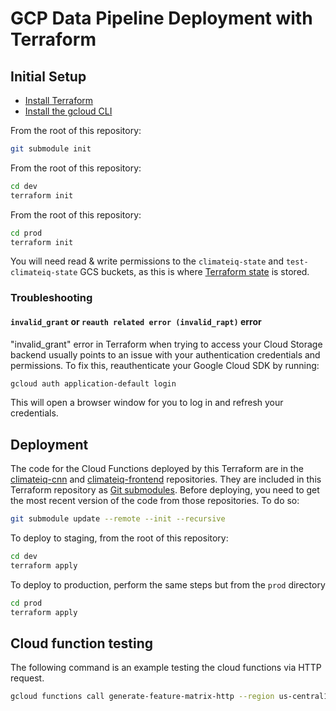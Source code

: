 # GCP Data Pipeline Deployment with Terraform

## Initial Setup
- [Install Terraform](https://developer.hashicorp.com/terraform/install)
- [Install the gcloud CLI](https://cloud.google.com/sdk/docs/install)

From the root of this repository:
```bash
git submodule init
```

From the root of this repository:
```bash
cd dev
terraform init
```

From the root of this repository:
```bash
cd prod
terraform init
```

You will need read & write permissions to the `climateiq-state` and
`test-climateiq-state` GCS buckets, as this is where
[Terraform state](https://developer.hashicorp.com/terraform/language/state)
is stored.

### Troubleshooting
#### `invalid_grant` or `reauth related error (invalid_rapt)` error
"invalid_grant" error in Terraform when trying to access your Cloud Storage backend
usually points to an issue with your authentication credentials and permissions.
To fix this, reauthenticate your Google Cloud SDK by running:
```bash
gcloud auth application-default login
```
This will open a browser window for you to log in and refresh your credentials.

## Deployment

The code for the Cloud Functions deployed by this
Terraform are in the
[climateiq-cnn](https://github.com/UrbanSystemsLab/climateiq-cnn) and
[climateiq-frontend](https://github.com/UrbanSystemsLab/climateiq-frontend)
repositories.
They are included in this Terraform repository as
[Git submodules](https://git-scm.com/book/en/v2/Git-Tools-Submodules).
Before deploying, you need to get the most recent version of the code from those
repositories. To do so:

```bash
git submodule update --remote --init --recursive
```

To deploy to staging, from the root of this repository:
```bash
cd dev
terraform apply
```

To deploy to production, perform the same steps but from the `prod` directory
```bash
cd prod
terraform apply
```

## Cloud function testing

The following command is an example testing the cloud functions via HTTP request.

```sh
gcloud functions call generate-feature-matrix-http --region us-central1 --data '{ "bucket": "test-climateiq-study-area-chunks", "name": "Test_NYC_Heat/Test_Config_Group/met_em.d03.2015-05-22_00:00:00.npy" }'
```
